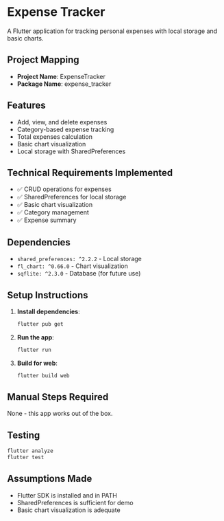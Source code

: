 # Expense Tracker

A Flutter application for tracking personal expenses with local storage and basic charts.

## Project Mapping
- **Project Name**: ExpenseTracker
- **Package Name**: expense_tracker

## Features
- Add, view, and delete expenses
- Category-based expense tracking
- Total expenses calculation
- Basic chart visualization
- Local storage with SharedPreferences

## Technical Requirements Implemented
- ✅ CRUD operations for expenses
- ✅ SharedPreferences for local storage
- ✅ Basic chart visualization
- ✅ Category management
- ✅ Expense summary

## Dependencies
- `shared_preferences: ^2.2.2` - Local storage
- `fl_chart: ^0.66.0` - Chart visualization
- `sqflite: ^2.3.0` - Database (for future use)

## Setup Instructions

1. **Install dependencies**:
   ```bash
   flutter pub get
   ```

2. **Run the app**:
   ```bash
   flutter run
   ```

3. **Build for web**:
   ```bash
   flutter build web
   ```

## Manual Steps Required
None - this app works out of the box.

## Testing
```bash
flutter analyze
flutter test
```

## Assumptions Made
- Flutter SDK is installed and in PATH
- SharedPreferences is sufficient for demo
- Basic chart visualization is adequate
